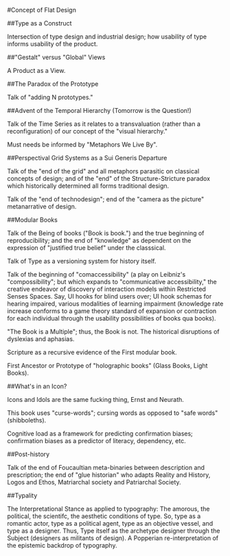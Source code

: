 #Concept of Flat Design

##Type as a Construct

Intersection of type design and industrial design; how usability of type informs 
usability of the product.

##"Gestalt" versus "Global" Views

A Product as a View.

##The Paradox of the Prototype

Talk of "adding N prototypes."

##Advent of the Temporal Hierarchy (Tomorrow is the Question!)

Talk of the Time Series as it relates to a transvaluation (rather than a reconfiguration) 
of our concept of the "visual hierarchy."

Must needs be informed by "Metaphors We Live By".

##Perspectival Grid Systems as a Sui Generis Departure

Talk of the "end of the grid" and all metaphors parasitic on classical concepts of design; 
and of the "end" of the Structure-Stricture paradox which historically determined all forms 
traditional design.

Talk of the "end of technodesign"; end of the "camera as the picture" metanarrative of design.

##Modular Books

Talk of the Being of books ("Book is book.") and the true beginning of reproducibility; and 
the end of "knowledge" as dependent on the expression of "justified true belief" under the 
classsical.

Talk of Type as a versioning system for history itself.

Talk of the beginning of "comaccessibility" (a play on Leibniz's "compossibility"; but which 
expands to "communicative accessibility," the creative endeavor of discovery of interaction 
models within Restricted Senses Spaces. Say, UI hooks for blind users over; UI hook schemas 
for hearing impaired, various modalities of learning impairment (knowledge rate increase 
conforms to a game theory standard of expansion or contraction for each individual through 
the usability possibilities of books qua books).

"The Book is a Multiple"; thus, the Book is not. The historical disruptions of dyslexias 
and aphasias.

Scripture as a recursive evidence of the First modular book.

First Ancestor or Prototype of "holographic books" (Glass Books, Light Books).

##What's in an Icon?

Icons and Idols are the same fucking thing, Ernst and Neurath.

This book uses "curse-words"; cursing words as opposed to "safe words" (shibboleths).

Cognitive load as a framework for predicting confirmation biases; confirmation biases 
as a predictor of literacy, dependency, etc.

##Post-history

Talk of the end of Foucaultian meta-binaries between description and prescription; the end 
of "glue historian" who adapts Reality and History, Logos and Ethos, Matriarchal society and 
Patriarchal Society.

##Typality

The Interpretational Stance as applied to typography: The amorous, the political, the 
scientifc, the aesthetic conditions of type. So, type as a romantic actor, type as a political 
agent, type as an objective vessel, and type as a designer. Thus, Type itself as the archetype 
designer through the Subject (designers as militants of design). A Popperian re-interpretation 
of the epistemic backdrop of typography.


